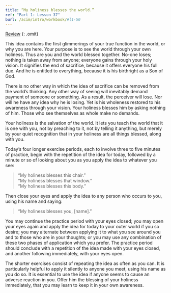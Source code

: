 ```yaml
---
title: “My holiness blesses the world.”
ref: "Part 1: Lesson 37"
burl: /acim/intro/workbook/#l1-50
---
```


<a class="hide-review" href="/acim/workbook/l058/#l037">Review</a>
{: .omit}

This idea contains the first glimmerings of your true function in the
world, or why you are here. Your purpose is to see the world through your
own holiness. Thus are you and the world blessed together. No-one loses;
nothing is taken away from anyone; everyone gains through your holy
vision. It signifies the end of sacrifice, because it offers everyone
his full due. And he is entitled to everything, because it is his
birthright as a Son of God.

There is no other way in which the idea of sacrifice can be removed from
the world’s thinking. Any other way of seeing will inevitably demand
payment of someone or something. As a result, the perceiver will lose.
Nor will he have any idea why he is losing. Yet is his wholeness restored
to his awareness through your vision. Your holiness blesses him by asking
nothing of him. Those who see themselves as whole make no demands.

Your holiness is the salvation of the world. It lets you teach the world
that it is one with you, not by preaching to it, not by telling it
anything, but merely by your quiet recognition that in your holiness are
all things blessed, along with you.

Today’s four longer exercise periods, each to involve three to five
minutes of practice, begin with the repetition of the idea for today,
followed by a minute or so of looking about you as you apply the idea to
whatever you see:

> “My holiness blesses this chair.”<br/>
> “My holiness blesses that window.”<br/>
> “My holiness blesses this body.”

Then close your eyes and apply the idea to any person who occurs to you,
using his name and saying:

> “My holiness blesses you, \[name\].”

You may continue the practice period with your eyes closed; you may open
your eyes again and apply the idea for today to your outer world if you
so desire; you may alternate between applying it
to what you see around you and to those who are in your thoughts; or you
may use any combination of these two phases of application which you
prefer. The practice period should conclude with a repetition of the
idea made with your eyes closed, and another following immediately, with
your eyes open.

The shorter exercises consist of repeating the idea as often as you can.
It is particularly helpful to apply it silently to anyone you meet,
using his name as you do so. It is essential to use the idea if anyone
seems to cause an adverse reaction in you. Offer him the blessing of
your holiness immediately, that you may learn to keep it in your own
awareness.


